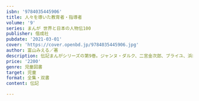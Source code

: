 ```yaml
---
isbn: '9784035445906'
title: 人々を導いた教育者・指導者
volume: '9'
series: まんが 世界と日本の人物伝100
publisher: 偕成社
pubdate: '2021-03-01'
cover: 'https://cover.openbd.jp/9784035445906.jpg'
author: 富山みえる／著
description: 伝記まんがシリーズの第9巻。ジャンヌ・ダルク、二宮金次郎、ブライユ、浜口梧陵など、人々を導いた教育者・指導者10人を掲載。
price: '2200'
genre: 児童図書
target: 児童
format: 全集・双書
content: 伝記

---
```

